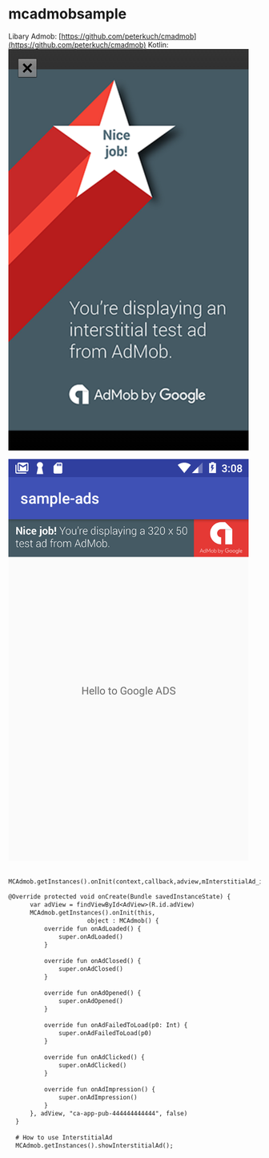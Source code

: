 # mcadmobsample

Libary Admob: [https://github.com/peterkuch/cmadmob](https://github.com/peterkuch/cmadmob)
Kotlin: 
![Preview](https://raw.githubusercontent.com/peterkuch/mcadmobsample/master/one.png)

![Preview](https://raw.githubusercontent.com/peterkuch/mcadmobsample/master/two.png)
  ```
   MCAdmob.getInstances().onInit(context,callback,adview,mInterstitialAd_id,lived)
  ```
  ```
  @Override protected void onCreate(Bundle savedInstanceState) {
        var adView = findViewById<AdView>(R.id.adView)
        MCAdmob.getInstances().onInit(this,
                        object : MCAdmob() {
            override fun onAdLoaded() {
                super.onAdLoaded()
            }

            override fun onAdClosed() {
                super.onAdClosed()
            }

            override fun onAdOpened() {
                super.onAdOpened()
            }

            override fun onAdFailedToLoad(p0: Int) {
                super.onAdFailedToLoad(p0)
            }

            override fun onAdClicked() {
                super.onAdClicked()
            }

            override fun onAdImpression() {
                super.onAdImpression()
            }
        }, adView, "ca-app-pub-444444444444", false)
    }

    # How to use InterstitialAd
    MCAdmob.getInstances().showInterstitialAd();
